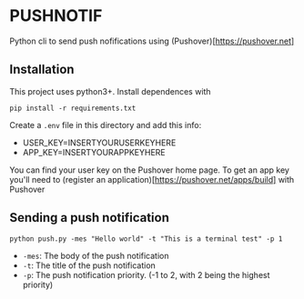 # PUSHNOTIF

Python cli to send push nofifications using (Pushover)[https://pushover.net]

## Installation

This project uses python3+. Install dependences with

```
pip install -r requirements.txt
```

Create a `.env` file in this directory and add this info:
- USER_KEY=INSERTYOURUSERKEYHERE
- APP_KEY=INSERTYOURAPPKEYHERE

You can find your user key on the Pushover home page. To get an app key you'll need to (register an application)[https://pushover.net/apps/build] with Pushover

## Sending a push notification
```
python push.py -mes "Hello world" -t "This is a terminal test" -p 1
```

- `-mes`: The body of the push notification
- `-t`: The title of the push notification
- `-p`: The push notification priority. (-1 to 2, with 2 being the highest priority)
